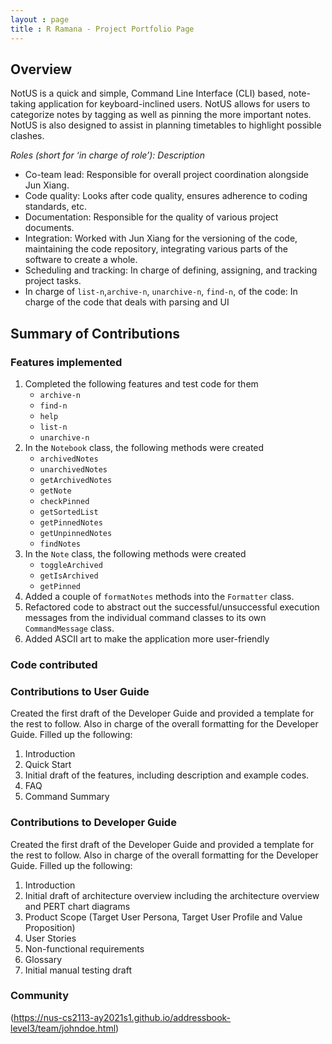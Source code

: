 ```yaml
---
layout : page
title : R Ramana - Project Portfolio Page
---
```


## Overview
NotUS is a quick and simple, Command Line Interface (CLI) based, note-taking application for keyboard-inclined users. NotUS allows for users to categorize notes by tagging as well as pinning the more important notes. NotUS is also designed to assist in planning timetables to highlight possible clashes.

*Roles (short for ‘in charge of role’): Description*

- Co-team lead: Responsible for overall project coordination alongside Jun Xiang.
- Code quality: Looks after code quality, ensures adherence to coding standards, etc.
- Documentation: Responsible for the quality of various project documents.
- Integration: Worked with Jun Xiang for the versioning of the code, maintaining the code repository, integrating various parts of the software to create a whole.
- Scheduling and tracking: In charge of defining, assigning, and tracking project tasks.
- In charge of `list-n`,`archive-n`, `unarchive-n`, `find-n`, of the code: In charge of the code that deals with parsing and UI

## Summary of Contributions

### Features implemented
1. Completed the following features and test code for them
    - `archive-n`
    - `find-n`
    - `help`
    - `list-n`
    - `unarchive-n`
1. In the `Notebook` class, the following methods were created
    - `archivedNotes`
    - `unarchivedNotes`
    - `getArchivedNotes`
    - `getNote`
    - `checkPinned`
    - `getSortedList`
    - `getPinnedNotes`
    - `getUnpinnedNotes`
    - `findNotes`
1. In the `Note` class, the following methods were created
    - `toggleArchived`
    - `getIsArchived`
    - `getPinned`
1. Added a couple of `formatNotes` methods into the `Formatter` class.
1. Refactored code to abstract out the successful/unsuccessful execution messages from the individual command classes to its own `CommandMessage` class.
1. Added ASCII art to make the application more user-friendly

### Code contributed


### Contributions to User Guide
Created the first draft of the Developer Guide and provided a template for the rest to follow. Also in charge of the overall formatting for the Developer Guide.
Filled up the following:
1. Introduction
1. Quick Start
1. Initial draft of the features, including description and example codes.
1. FAQ
1. Command Summary

### Contributions to Developer Guide
Created the first draft of the Developer Guide and provided a template for the rest to follow. Also in charge of the overall formatting for the Developer Guide.
Filled up the following:
1. Introduction
1. Initial draft of architecture overview including the architecture overview and PERT chart diagrams 
1. Product Scope (Target User Persona, Target User Profile and Value Proposition)
1. User Stories
1. Non-functional requirements
1. Glossary
1. Initial manual testing draft

### Community
(https://nus-cs2113-ay2021s1.github.io/addressbook-level3/team/johndoe.html)
